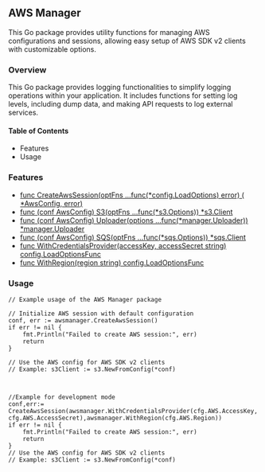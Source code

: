 ## AWS Manager
This Go package provides utility functions for managing AWS configurations and sessions, allowing easy setup of AWS SDK v2 clients with customizable options.

### Overview
This Go package provides logging functionalities to simplify logging operations within your application. It includes functions for setting log levels, including dump data, and making API requests to log external services.

#### Table of Contents

- Features
- Usage


### Features

- [func CreateAwsSession(optFns ...func(*config.LoadOptions) error) ( *AwsConfig, error)](#CreateAwsConfig)
- [func (conf AwsConfig) S3(optFns ...func(*s3.Options)) *s3.Client](#CreateS3Client)
- [func (conf AwsConfig) Uploader(options ...func(*manager.Uploader)) *manager.Uploader](#CreateS3UploadManager)
- [func (conf AwsConfig) SQS(optFns ...func(*sqs.Options)) *sqs.Client](#CreateS3UploadManager)
- [func WithCredentialsProvider(accessKey, accessSecret string) config.LoadOptionsFunc](#WithCredential)
- [func WithRegion(region string) config.LoadOptionsFunc](#WithCredential)


### Usage 

    // Example usage of the AWS Manager package

    // Initialize AWS session with default configuration
    conf, err := awsmanager.CreateAwsSession()
    if err != nil {
        fmt.Println("Failed to create AWS session:", err)
        return
    }

    // Use the AWS config for AWS SDK v2 clients
    // Example: s3Client := s3.NewFromConfig(*conf)



    //Example for development mode   
    conf,err:= CreateAwsSession(awsmanager.WithCredentialsProvider(cfg.AWS.AccessKey, cfg.AWS.AccessSecret),awsmanager.WithRegion(cfg.AWS.Region))
	if err != nil {
	 	fmt.Println("Failed to create AWS session:", err)
        return
	}
    // Use the AWS config for AWS SDK v2 clients
    // Example: s3Client := s3.NewFromConfig(*conf)





